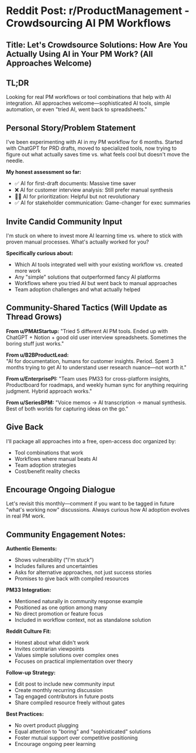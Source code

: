 # Reddit Post: r/ProductManagement - Crowdsourcing AI PM Workflows

## Title: Let's Crowdsource Solutions: How Are You Actually Using AI in Your PM Work? (All Approaches Welcome)

## TL;DR
Looking for real PM workflows or tool combinations that help with AI integration. All approaches welcome—sophisticated AI tools, simple automation, or even "tried AI, went back to spreadsheets."

## Personal Story/Problem Statement
I've been experimenting with AI in my PM workflow for 6 months. Started with ChatGPT for PRD drafts, moved to specialized tools, now trying to figure out what actually saves time vs. what feels cool but doesn't move the needle.

**My honest assessment so far:**
- ✅ AI for first-draft documents: Massive time saver
- ❌ AI for customer interview analysis: Still prefer manual synthesis  
- 🤷‍♂️ AI for prioritization: Helpful but not revolutionary
- ✅ AI for stakeholder communication: Game-changer for exec summaries

## Invite Candid Community Input
I'm stuck on where to invest more AI learning time vs. where to stick with proven manual processes. What's actually worked for you?

**Specifically curious about:**
- Which AI tools integrated well with your existing workflow vs. created more work
- Any "simple" solutions that outperformed fancy AI platforms
- Workflows where you tried AI but went back to manual approaches
- Team adoption challenges and what actually helped

## Community-Shared Tactics (Will Update as Thread Grows)

**From u/PMAtStartup:**
"Tried 5 different AI PM tools. Ended up with ChatGPT + Notion + good old user interview spreadsheets. Sometimes the boring stuff just works."

**From u/B2BProductLead:**  
"AI for documentation, humans for customer insights. Period. Spent 3 months trying to get AI to understand user research nuance—not worth it."

**From u/EnterprisePI:**
"Team uses PM33 for cross-platform insights, Productboard for roadmaps, and weekly human sync for anything requiring judgment. Hybrid approach works."

**From u/SeriesBPM:**
"Voice memos → AI transcription → manual synthesis. Best of both worlds for capturing ideas on the go."

## Give Back
I'll package all approaches into a free, open-access doc organized by:
- Tool combinations that work
- Workflows where manual beats AI  
- Team adoption strategies
- Cost/benefit reality checks

## Encourage Ongoing Dialogue
Let's revisit this monthly—comment if you want to be tagged in future "what's working now" discussions. Always curious how AI adoption evolves in real PM work.

## Community Engagement Notes:

**Authentic Elements:**
- Shows vulnerability ("I'm stuck")
- Includes failures and uncertainties
- Asks for alternative approaches, not just success stories
- Promises to give back with compiled resources

**PM33 Integration:**
- Mentioned naturally in community response example
- Positioned as one option among many
- No direct promotion or feature focus
- Included in workflow context, not as standalone solution

**Reddit Culture Fit:**
- Honest about what didn't work
- Invites contrarian viewpoints
- Values simple solutions over complex ones
- Focuses on practical implementation over theory

**Follow-up Strategy:**
- Edit post to include new community input
- Create monthly recurring discussion
- Tag engaged contributors in future posts
- Share compiled resource freely without gates

**Best Practices:**
- No overt product plugging
- Equal attention to "boring" and "sophisticated" solutions
- Foster mutual support over competitive positioning
- Encourage ongoing peer learning